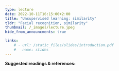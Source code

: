 ```yaml
---
type: lecture
date: 2022-10-11T16:15:00+2:00
title: "Unsupervised learning: similarity"
tldr: "Facial recognition, similarity"
thumbnail: /_images/lecture.jpeg
hide_from_announcments: true

links: 
    # - url: /static_files/slides/introduction.pdf
    #   name: slides
---
```

**Suggested readings & references:**
